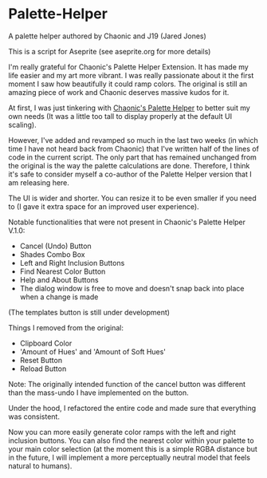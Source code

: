 # Palette-Helper
A palette helper authored by Chaonic and J19 (Jared Jones) 

This is a script for Aseprite (see aseprite.org for more details)

I'm really grateful for Chaonic's Palette Helper Extension. It has made my life easier and my art more vibrant. I was really passionate about it the first moment I saw how beautifully it could ramp colors. The original is still an amazing piece of work and Chaonic deserves massive kudos for it.

At first, I was just tinkering with [Chaonic's Palette Helper](https://community.aseprite.org/t/extension-palette-helper/14429?u=j19) to better suit my own needs (It was a little too tall to display properly at the default UI scaling). 

However, I've added and revamped so much in the last two weeks (in which time I have not heard back from Chaonic) that I've written half of the lines of code in the current script. The only part that has remained unchanged from the original is the way the palette calculations are done. Therefore, I think it's safe to consider myself a co-author of the Palette Helper version that I am releasing here.

The UI is wider and shorter. You can resize it to be even smaller if you need to (I gave it extra space for an improved user experience).

Notable functionalities that were not present in Chaonic's Palette Helper V.1.0:

* Cancel (Undo) Button
* Shades Combo Box
* Left and Right Inclusion Buttons
* Find Nearest Color Button
* Help and About Buttons
* The dialog window is free to move and doesn't snap back into place when a change is made

(The templates button is still under development)

Things I removed from the original:
* Clipboard Color
* 'Amount of Hues' and 'Amount of Soft Hues'
* Reset Button
* Reload Button

Note: The originally intended function of the cancel button was different than the mass-undo I have implemented on the button.

Under the hood, I refactored the entire code and made sure that everything was consistent.

Now you can more easily generate color ramps with the left and right inclusion buttons. You can also find the nearest color within your palette to your main color selection (at the moment this is a simple RGBA distance but in the future, I will implement a more perceptually neutral model that feels natural to humans).



